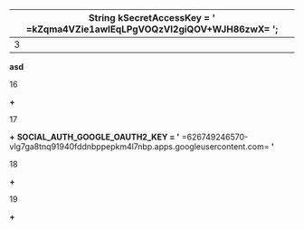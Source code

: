 | **String kSecretAccessKey = '** =kZqma4VZie1awlEqLPgVOQzVl2giQOV+WJH86zwX= **';** |
| --------------------------------------------------------------------------------------- |
| 3                                                                                       |


**asd**

16

**+**

17

**+** **SOCIAL_AUTH_GOOGLE_OAUTH2_KEY = '** =626749246570-vlg7ga8tnq91940fddnbppepkm4l7nbp.apps.googleusercontent.com= **'**

18

**+**

19

**+**

